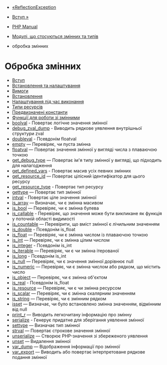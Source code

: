 - [«ReflectionException](class.reflectionexception.md)
- [Вступ »](intro.var.md)

- [PHP Manual](index.md)
- [Модулі, що стосуються змінних та типів](refs.basic.vartype.md)
- обробка змінних

# Обробка змінних

- [Вступ](intro.var.md)
- [Встановлення та налаштування](var.setup.md)
- [Вимоги](var.requirements.md)
- [Встановлення](var.installation.md)
- [Налаштування під час виконання](var.configuration.md)
- [Типи ресурсів](var.resources.md)
- [Предвизначені константи](var.constants.md)
- [Функції для роботи зі змінними](ref.var.md)
- [boolval](function.boolval.md) - Повертає логічне
значення змінної
- [debug_zval_dump](function.debug-zval-dump.md) - Виводить
рядкове уявлення внутрішньої структури zval
- [doubleval](function.doubleval.md) - Псевдонім floatval
- [empty](function.empty.md) — Перевіряє, чи пуста змінна
- [floatval](function.floatval.md) — Повертає значення
змінної у вигляді числа з плаваючою точкою
- [get_debug_type](function.get-debug-type.md) — Повертає ім'я
типу змінної у вигляді, що підходить для налагодження
- [get_defined_vars](function.get-defined-vars.md) - Повертає
масив усіх певних змінних
- [get_resource_id](function.get-resource-id.md) — Повертає
цілісний ідентифікатор для цього ресурсу
- [get_resource_type](function.get-resource-type.md) -
Повертає тип ресурсу
- [gettype](function.gettype.md) — Повертає тип змінної
- [intval](function.intval.md) - Повертає ціле значення
змінної
- [is_array](function.is-array.md) — Визначає, чи є
змінна масивом
- [is_bool](function.is-bool.md) — Перевіряє, чи є
змінна булева
- [is_callable](function.is-callable.md) - Перевіряє, що
значення може бути викликане як функція у поточній області
видимості
- [is_countable](function.is-countable.md) — Перевірити, що
вміст змінної є лічильним значенням
- [is_double](function.is-double.md) - Псевдонім is_float
- [is_float](function.is-float.md) — Перевіряє, чи є
змінна числом із плаваючою точкою
- [is_int](function.is-int.md) — Перевіряє, чи є
змінна цілим числом
- [is_integer](function.is-integer.md) - Псевдонім is_int
- [is_iterable](function.is-iterable.md) — Перевіряє, чи є
чи змінна ітерованої
- [is_long](function.is-long.md) - Псевдонім is_int
- [is_null](function.is-null.md) — Перевіряє, чи є
значення змінної дорівнює null
- [is_numeric](function.is-numeric.md) — Перевіряє, чи є
змінна числом або рядком, що містить число
- [is_object](function.is-object.md) — Перевіряє, чи є
змінна об'єктом
- [is_real](function.is-real.md) - Псевдонім is_float
- [is_resource](function.is-resource.md) — Перевіряє, чи є
чи змінна ресурсом
- [is_scalar](function.is-scalar.md) — Перевіряє, чи є
змінна скалярним значенням
- [is_string](function.is-string.md) — Перевіряє, чи є
змінним рядком
- [isset](function.isset.md) — Визначає, чи було встановлено
змінна значенням, відмінним від null
- [print_r](function.print-r.md) — Виводить легкочитану
інформацію про змінну
- [serialize](function.serialize.md) - Генерує придатне для
зберігання уявлення змінної
- [settype](function.settype.md) — Визначає тип змінної
- [strval](function.strval.md) — Повертає строкове значення
змінної
- [unserialize](function.unserialize.md) — Створює PHP-значення
зі збереженого уявлення
- [unset](function.unset.md) — Видалення змінної
- [var_dump](function.var-dump.md) — Відображення інформації про
змінної
- [var_export](function.var-export.md) — Виводить або повертає
інтерпретоване рядкове подання змінної
